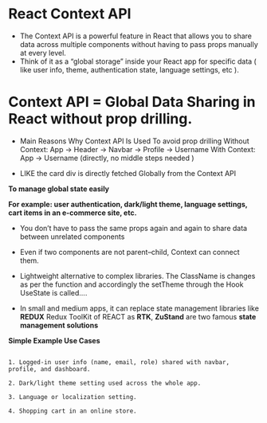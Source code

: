 # React Context API

- The Context API is a powerful feature in React that allows you to share data across multiple components without having to pass props manually at every level.
- Think of it as a “global storage” inside your React app for specific data ( like user info, theme, authentication state, language settings, etc ).

# Context API = Global Data Sharing in React without prop drilling.

- Main Reasons Why Context API Is Used
To avoid prop drilling
Without Context: App → Header → Navbar → Profile → Username
With Context: App → Username (directly, no middle steps needed )

- LIKE the card div is directly fetched Globally from the Context API 

**To manage global state easily**

**For example: user authentication, dark/light theme, language settings, cart items in an e-commerce site, etc.**

- You don’t have to pass the same props again and again to share data between unrelated components

- Even if two components are not parent–child, Context can connect them.

- Lightweight alternative to complex libraries.
The ClassName is changes as per the function and accordingly the setTheme through the Hook UseState is called....

- In small and medium apps, it can replace state management libraries like **REDUX** Redux ToolKit of REACT as **RTK**, **ZuStand**
 are two famous **state management solutions**

 **Simple Example Use Cases**

```

1. Logged-in user info (name, email, role) shared with navbar, profile, and dashboard.

2. Dark/light theme setting used across the whole app.

3. Language or localization setting.

4. Shopping cart in an online store.

